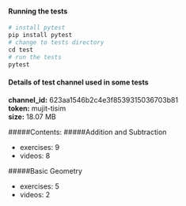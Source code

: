 #### Running the tests
```python
# install pytest
pip install pytest
# change to tests directory
cd test
# run the tests
pytest
```

#### Details of test channel used in some tests
**channel_id:** 623aa1546b2c4e3f8539315036703b81  
**token:** mujit-tisim  
**size:** 18.07 MB

#####Contents: 
#####Addition and Subtraction
- exercises: 9
- videos:    8

#####Basic Geometry
- exercises: 5
- videos:    2
